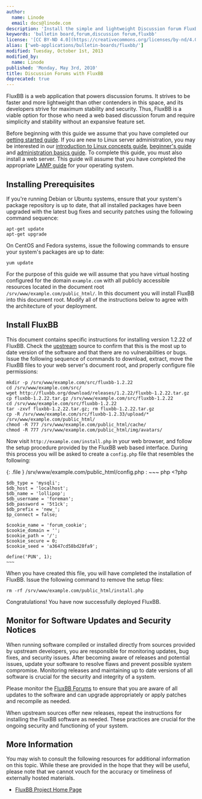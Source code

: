 ```yaml
---
author:
  name: Linode
  email: docs@linode.com
description: 'Install the simple and lightweight Discussion forum FluxBB on your Linode.'
keywords: 'bulletin board,forum,discussion forum,fluxbb'
license: '[CC BY-ND 4.0](https://creativecommons.org/licenses/by-nd/4.0)'
alias: ['web-applications/bulletin-boards/fluxbb/']
modified: Tuesday, October 1st, 2013
modified_by:
  name: Linode
published: 'Monday, May 3rd, 2010'
title: Discussion Forums with FluxBB
deprecated: true
---
```


FluxBB is a web application that powers discussion forums. It strives to be faster and more lightweight than other contenders in this space, and its developers strive for maximum stability and security. Thus, FluxBB is a viable option for those who need a web based discussion forum and require simplicity and stability without an expansive feature set.

Before beginning with this guide we assume that you have completed our [getting started guide](/docs/getting-started/). If you are new to Linux server administration, you may be interested in our [introduction to Linux concepts guide](/docs/tools-reference/introduction-to-linux-concepts/), [beginner's guide](/docs/beginners-guide/) and [administration basics guide](/docs/using-linux/administration-basics). To complete this guide, you must also install a web server. This guide will assume that you have completed the appropriate [LAMP guide](/docs/lamp-guides/) for your operating system.

Installing Prerequisites
------------------------

If you're running Debian or Ubuntu systems, ensure that your system's package repository is up to date, that all installed packages have been upgraded with the latest bug fixes and security patches using the following command sequence:

    apt-get update
    apt-get upgrade

On CentOS and Fedora systems, issue the following commands to ensure your system's packages are up to date:

    yum update

For the purpose of this guide we will assume that you have virtual hosting configured for the domain `example.com` with all publicly accessible resources located in the document root `/srv/www/example.com/public_html/`. In this document you will install FluxBB into this document root. Modify all of the instructions below to agree with the architecture of your deployment.

Install FluxBB
--------------

This document contains specific instructions for installing version 1.2.22 of FluxBB. Check the [upstream](http://fluxbb.org/downloads/) source to confirm that this is the most up to date version of the software and that there are no vulnerabilities or bugs. Issue the following sequence of commands to download, extract, move the FluxBB files to your web server's document root, and properly configure file permissions:

    mkdir -p /srv/www/example.com/src/fluxbb-1.2.22
    cd /srv/www/example.com/src/
    wget http://fluxbb.org/download/releases/1.2.22/fluxbb-1.2.22.tar.gz
    cp fluxbb-1.2.22.tar.gz /srv/www/example.com/src/fluxbb-1.2.22
    cd /srv/www/example.com/src/fluxbb-1.2.22
    tar -zxvf fluxbb-1.2.22.tar.gz; rm fluxbb-1.2.22.tar.gz
    cp -R /srv/www/example.com/src/fluxbb-1.2.33/upload/* /srv/www/example.com/public_html/
    chmod -R 777 /srv/www/example.com/public_html/cache/
    chmod -R 777 /srv/www/example.com/public_html/img/avatars/

Now visit `http://example.com/install.php` in your web browser, and follow the setup procedure provided by the FluxBB web based interface. During this process you will be asked to create a `config.php` file that resembles the following:

{: .file }
/srv/www/example.com/public\_html/config.php
:   ~~~ php
    <?php

    $db_type = 'mysqli';
    $db_host = 'localhost';
    $db_name = 'lollipop';
    $db_username = 'foreman';
    $db_password = '5t1ck';
    $db_prefix = 'new_';
    $p_connect = false;

    $cookie_name = 'forum_cookie';
    $cookie_domain = '';
    $cookie_path = '/';
    $cookie_secure = 0;
    $cookie_seed = 'a3647cd58bd28fa9';

    define('PUN', 1);
    ~~~

When you have created this file, you will have completed the installation of FluxBB. Issue the following command to remove the setup files:

    rm -rf /srv/www/example.com/public_html/install.php

Congratulations! You have now successfully deployed FluxBB.

Monitor for Software Updates and Security Notices
-------------------------------------------------

When running software compiled or installed directly from sources provided by upstream developers, you are responsible for monitoring updates, bug fixes, and security issues. After becoming aware of releases and potential issues, update your software to resolve flaws and prevent possible system compromise. Monitoring releases and maintaining up to date versions of all software is crucial for the security and integrity of a system.

Please monitor the [FluxBB Forums](http://fluxbb.org/forums/index.php) to ensure that you are aware of all updates to the software and can upgrade appropriately or apply patches and recompile as needed.

When upstream sources offer new releases, repeat the instructions for installing the FluxBB software as needed. These practices are crucial for the ongoing security and functioning of your system.

More Information
----------------

You may wish to consult the following resources for additional information on this topic. While these are provided in the hope that they will be useful, please note that we cannot vouch for the accuracy or timeliness of externally hosted materials.

- [FluxBB Project Home Page](http://fluxbb.org/)



